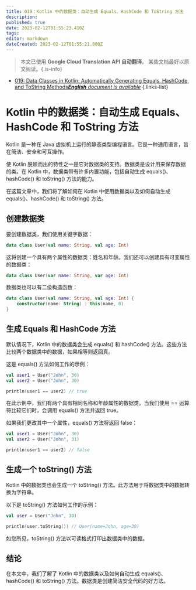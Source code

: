 ```yaml
---
title: 019：Kotlin 中的数据类：自动生成 Equals、HashCode 和 ToString 方法
description: 
published: true
date: 2023-02-12T01:55:23.410Z
tags: 
editor: markdown
dateCreated: 2023-02-12T01:55:21.800Z
---
```


> 本文已使用 **Google Cloud Translation API 自动翻译**。
某些文档最好以原文阅读。{.is-info}



- [019: Data Classes in Kotlin: Automatically Generating Equals, HashCode, and ToString Methods***English** document is available*](/en/Knowledge-base/Kotlin/Learning/019-data-classes-in-kotlin-automatically-generating-equals-hashcode-and-tostring-methods)
{.links-list}


# Kotlin 中的数据类：自动生成 Equals、HashCode 和 ToString 方法

Kotlin 是一种在 Java 虚拟机上运行的静态类型编程语言。它是一种通用语言，旨在简洁、安全和可互操作。

使 Kotlin 脱颖而出的特性之一是它对数据类的支持。数据类是设计用来保存数据的类。在 Kotlin 中，数据类带有许多内置功能，包括自动生成 equals()、hashCode() 和 toString() 方法的能力。

在这篇文章中，我们将了解如何在 Kotlin 中使用数据类以及如何自动生成 equals()、hashCode() 和 toString() 方法。

## 创建数据类

要创建数据类，我们使用关键字数据：

```kotlin
data class User(val name: String, val age: Int)
```

这将创建一个具有两个属性的数据类：姓名和年龄。我们还可以创建具有可变属性的数据类：

```kotlin
data class User(var name: String, var age: Int)
```

数据类也可以有二级构造函数：

```kotlin
data class User(val name: String, val age: Int) {
    constructor(name: String) : this(name, 0)
}
```

## 生成 Equals 和 HashCode 方法

默认情况下，Kotlin 中的数据类会生成 equals() 和 hashCode() 方法。这些方法比较两个数据类中的数据，如果相等则返回真。

这是 equals() 方法如何工作的示例：

```kotlin
val user1 = User("John", 30)
val user2 = User("John", 30)

println(user1 == user2) // true
```

在此示例中，我们有两个具有相同名称和年龄属性的数据类。当我们使用 == 运算符比较它们时，会调用 equals() 方法并返回 true。

如果我们更改其中一个属性，equals() 方法将返回 false：

```kotlin
val user1 = User("John", 30)
val user2 = User("John", 31)

println(user1 == user2) // false
```

## 生成一个 toString() 方法

Kotlin 中的数据类也会生成一个 toString() 方法。此方法用于将数据类中的数据转换为字符串。

以下是 toString() 方法如何工作的示例：

```kotlin
val user = User("John", 30)

println(user.toString()) // User(name=John, age=30)
```

如您所见，toString() 方法以可读格式打印出数据类中的数据。

## 结论

在本文中，我们了解了 Kotlin 中的数据类以及如何自动生成 equals()、hashCode() 和 toString() 方法。数据类是创建简洁安全代码的好方法。